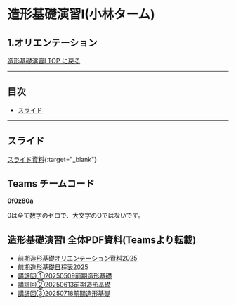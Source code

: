 # 造形基礎演習I(小林ターム)

## 1.オリエンテーション <!-- omit in toc -->

[造形基礎演習I TOP に戻る](./index.md)

---
## 目次<!-- omit in toc -->
- [スライド](#スライド)


---

## スライド

[スライド資料](./mct5_01slide.pdf){:target="_blank"}

## Teams チームコード
**0f0z80a**

0は全て数字のゼロで、大文字のOではないです。

## 造形基礎演習I 全体PDF資料(Teamsより転載)
- [前期造形基礎オリエンテーション資料2025](pdf/・前期造形基礎オリエンテーション資料2025.pdf)
- [前期造形基礎日程表2025](pdf/・前期造形基礎日程表2025.pdf)
- [講評回①20250509前期造形基礎](pdf/講評回①20250509前期造形基礎.pdf)
- [講評回②20250613前期造形基礎](pdf/講評回②20250613前期造形基礎.pdf)
- [講評回③20250718前期造形基礎](pdf/講評回③20250718前期造形基礎.pdf)
